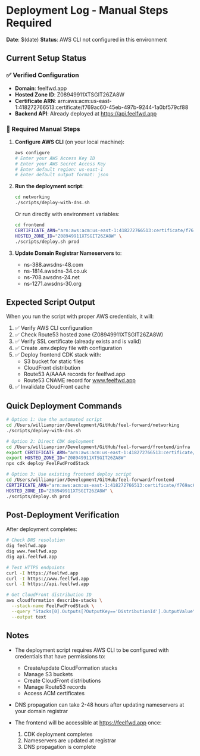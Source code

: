 # Deployment Log - Manual Steps Required

**Date**: $(date)
**Status**: AWS CLI not configured in this environment

## Current Setup Status

### ✅ Verified Configuration
- **Domain**: feelfwd.app
- **Hosted Zone ID**: Z08949911XTSGIT26ZA8W
- **Certificate ARN**: arn:aws:acm:us-east-1:418272766513:certificate/f769ac60-45eb-497b-9244-1a0bf579cf88
- **Backend API**: Already deployed at https://api.feelfwd.app

### 🔧 Required Manual Steps

1. **Configure AWS CLI** (on your local machine):
   ```bash
   aws configure
   # Enter your AWS Access Key ID
   # Enter your AWS Secret Access Key
   # Enter default region: us-east-1
   # Enter default output format: json
   ```

2. **Run the deployment script**:
   ```bash
   cd networking
   ./scripts/deploy-with-dns.sh
   ```

   Or run directly with environment variables:
   ```bash
   cd frontend
   CERTIFICATE_ARN="arn:aws:acm:us-east-1:418272766513:certificate/f769ac60-45eb-497b-9244-1a0bf579cf88" \
   HOSTED_ZONE_ID="Z08949911XTSGIT26ZA8W" \
   ./scripts/deploy.sh prod
   ```

3. **Update Domain Registrar Nameservers** to:
   - ns-388.awsdns-48.com
   - ns-1814.awsdns-34.co.uk
   - ns-708.awsdns-24.net
   - ns-1271.awsdns-30.org

## Expected Script Output

When you run the script with proper AWS credentials, it will:

1. ✅ Verify AWS CLI configuration
2. ✅ Check Route53 hosted zone (Z08949911XTSGIT26ZA8W)
3. ✅ Verify SSL certificate (already exists and is valid)
4. ✅ Create .env.deploy file with configuration
5. ✅ Deploy frontend CDK stack with:
   - S3 bucket for static files
   - CloudFront distribution
   - Route53 A/AAAA records for feelfwd.app
   - Route53 CNAME record for www.feelfwd.app
6. ✅ Invalidate CloudFront cache

## Quick Deployment Commands

```bash
# Option 1: Use the automated script
cd /Users/williamprior/Development/GitHub/feel-forward/networking
./scripts/deploy-with-dns.sh

# Option 2: Direct CDK deployment
cd /Users/williamprior/Development/GitHub/feel-forward/frontend/infra
export CERTIFICATE_ARN="arn:aws:acm:us-east-1:418272766513:certificate/f769ac60-45eb-497b-9244-1a0bf579cf88"
export HOSTED_ZONE_ID="Z08949911XTSGIT26ZA8W"
npx cdk deploy FeelFwdProdStack

# Option 3: Use existing frontend deploy script
cd /Users/williamprior/Development/GitHub/feel-forward/frontend
CERTIFICATE_ARN="arn:aws:acm:us-east-1:418272766513:certificate/f769ac60-45eb-497b-9244-1a0bf579cf88" \
HOSTED_ZONE_ID="Z08949911XTSGIT26ZA8W" \
./scripts/deploy.sh prod
```

## Post-Deployment Verification

After deployment completes:

```bash
# Check DNS resolution
dig feelfwd.app
dig www.feelfwd.app
dig api.feelfwd.app

# Test HTTPS endpoints
curl -I https://feelfwd.app
curl -I https://www.feelfwd.app  
curl -I https://api.feelfwd.app

# Get CloudFront distribution ID
aws cloudformation describe-stacks \
  --stack-name FeelFwdProdStack \
  --query "Stacks[0].Outputs[?OutputKey=='DistributionId'].OutputValue" \
  --output text
```

## Notes

- The deployment script requires AWS CLI to be configured with credentials that have permissions to:
  - Create/update CloudFormation stacks
  - Manage S3 buckets
  - Create CloudFront distributions
  - Manage Route53 records
  - Access ACM certificates

- DNS propagation can take 2-48 hours after updating nameservers at your domain registrar

- The frontend will be accessible at https://feelfwd.app once:
  1. CDK deployment completes
  2. Nameservers are updated at registrar
  3. DNS propagation is complete